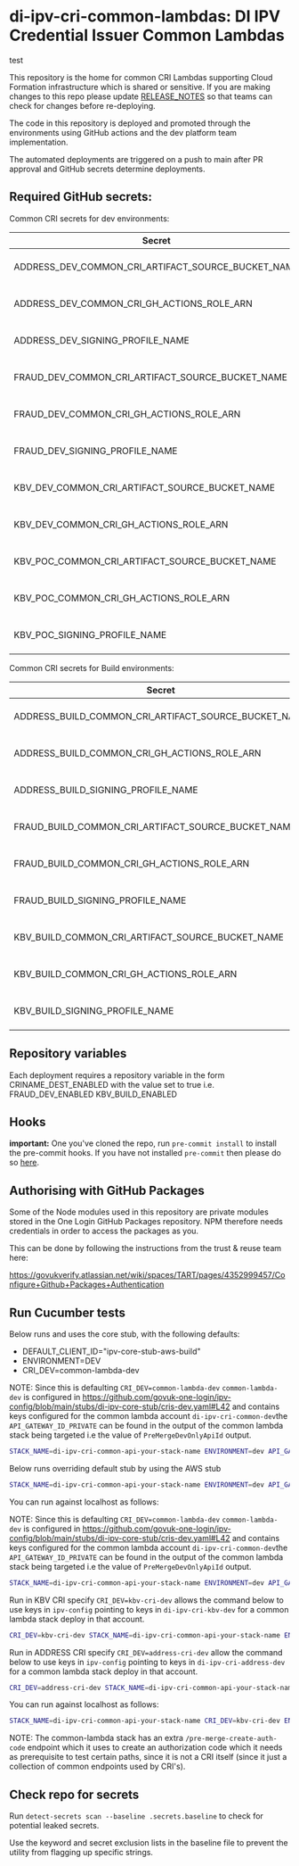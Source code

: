 # di-ipv-cri-common-lambdas: DI IPV Credential Issuer Common Lambdas

test

This repository is the home for common CRI Lambdas supporting Cloud Formation infrastructure which is shared or sensitive. If you are making changes to this repo please update [RELEASE_NOTES](./RELEASE_NOTES.md) so that teams can check for changes before re-deploying.

The code in this repository is deployed and promoted through the environments using GitHub actions and the dev platform team implementation.

The automated deployments are triggered on a push to main after PR approval and GitHub secrets determine deployments.

## Required GitHub secrets:

Common CRI secrets for dev environments:

| Secret                                             | Description            |
| -------------------------------------------------- | ---------------------- |
| ADDRESS_DEV_COMMON_CRI_ARTIFACT_SOURCE_BUCKET_NAME | Upload artifact bucket |
| ADDRESS_DEV_COMMON_CRI_GH_ACTIONS_ROLE_ARN         | Assumed role IAM ARN   |
| ADDRESS_DEV_SIGNING_PROFILE_NAME                   | Signing profile name   |
| FRAUD_DEV_COMMON_CRI_ARTIFACT_SOURCE_BUCKET_NAME   | Upload artifact bucket |
| FRAUD_DEV_COMMON_CRI_GH_ACTIONS_ROLE_ARN           | Assumed role IAM ARN   |
| FRAUD_DEV_SIGNING_PROFILE_NAME                     | Signing profile name   |
| KBV_DEV_COMMON_CRI_ARTIFACT_SOURCE_BUCKET_NAME     | Upload artifact bucket |
| KBV_DEV_COMMON_CRI_GH_ACTIONS_ROLE_ARN             | Assumed role IAM ARN   |
| KBV_POC_COMMON_CRI_ARTIFACT_SOURCE_BUCKET_NAME     | Upload artifact bucket |
| KBV_POC_COMMON_CRI_GH_ACTIONS_ROLE_ARN             | Assumed role IAM ARN   |
| KBV_POC_SIGNING_PROFILE_NAME                       | Signing profile name   |

Common CRI secrets for Build environments:

| Secret                                               | Description            |
| ---------------------------------------------------- | ---------------------- |
| ADDRESS_BUILD_COMMON_CRI_ARTIFACT_SOURCE_BUCKET_NAME | Upload artifact bucket |
| ADDRESS_BUILD_COMMON_CRI_GH_ACTIONS_ROLE_ARN         | Assumed role IAM ARN   |
| ADDRESS_BUILD_SIGNING_PROFILE_NAME                   | Signing profile name   |
| FRAUD_BUILD_COMMON_CRI_ARTIFACT_SOURCE_BUCKET_NAME   | Upload artifact bucket |
| FRAUD_BUILD_COMMON_CRI_GH_ACTIONS_ROLE_ARN           | Assumed role IAM ARN   |
| FRAUD_BUILD_SIGNING_PROFILE_NAME                     | Signing profile name   |
| KBV_BUILD_COMMON_CRI_ARTIFACT_SOURCE_BUCKET_NAME     | Upload artifact bucket |
| KBV_BUILD_COMMON_CRI_GH_ACTIONS_ROLE_ARN             | Assumed role IAM ARN   |
| KBV_BUILD_SIGNING_PROFILE_NAME                       | Signing profile name   |

## Repository variables

Each deployment requires a repository variable in the form CRINAME_DEST_ENABLED
with the value set to true i.e. FRAUD_DEV_ENABLED KBV_BUILD_ENABLED

## Hooks

**important:** One you've cloned the repo, run `pre-commit install` to install the pre-commit hooks.
If you have not installed `pre-commit` then please do so [here](https://pre-commit.com/).

## Authorising with GitHub Packages

Some of the Node modules used in this repository are private modules stored in the One Login GitHub Packages repository. NPM therefore needs credentials in order to access the packages as you.

This can be done by following the instructions from the trust & reuse team here:

https://govukverify.atlassian.net/wiki/spaces/TART/pages/4352999457/Configure+Github+Packages+Authentication

## Run Cucumber tests

Below runs and uses the core stub, with the following defaults:

- DEFAULT_CLIENT_ID="ipv-core-stub-aws-build"
- ENVIRONMENT=DEV
- CRI_DEV=common-lambda-dev

NOTE: Since this is defaulting `CRI_DEV=common-lambda-dev`
`common-lambda-dev` is configured in https://github.com/govuk-one-login/ipv-config/blob/main/stubs/di-ipv-core-stub/cris-dev.yaml#L42
and contains keys configured for the common lambda account `di-ipv-cri-common-dev`the `API_GATEWAY_ID_PRIVATE` can be found
in the output of the common lambda stack being targeted i.e the value of `PreMergeDevOnlyApiId` output.

```sh
STACK_NAME=di-ipv-cri-common-api-your-stack-name ENVIRONMENT=dev API_GATEWAY_ID_PRIVATE=xxxx IPV_CORE_STUB_BASIC_AUTH_USER=xxxx IPV_CORE_STUB_BASIC_AUTH_PASSWORD=xxxx IPV_CORE_STUB_URL="https://cri.core.stubs.account.gov.uk" gradle integration-tests:cucumber`
```

Below runs overriding default stub by using the AWS stub

```sh
STACK_NAME=di-ipv-cri-common-api-your-stack-name ENVIRONMENT=dev API_GATEWAY_ID_PRIVATE=xxxx IPV_CORE_STUB_BASIC_AUTH_USER=xxxx IPV_CORE_STUB_BASIC_AUTH_PASSWORD=xxxx IPV_CORE_STUB_URL="https://cri.core.build.stubs.account.gov.uk" DEFAULT_CLIENT_ID=ipv-core-stub-aws-prod gradle integration-tests:cucumber
```

You can run against localhost as follows:

NOTE: Since this is defaulting `CRI_DEV=common-lambda-dev`
`common-lambda-dev` is configured in https://github.com/govuk-one-login/ipv-config/blob/main/stubs/di-ipv-core-stub/cris-dev.yaml#L42
and contains keys configured for the common lambda account `di-ipv-cri-common-dev`the `API_GATEWAY_ID_PRIVATE` can be found
in the output of the common lambda stack being targeted i.e the value of `PreMergeDevOnlyApiId` output.

```sh
STACK_NAME=di-ipv-cri-common-api-your-stack-name ENVIRONMENT=dev API_GATEWAY_ID_PRIVATE=xxxx IPV_CORE_STUB_BASIC_AUTH_USER=xxxx IPV_CORE_STUB_BASIC_AUTH_PASSWORD=xxxx IPV_CORE_STUB_URL="https://cri.core.build.stubs.account.gov.uk" gradle integration-tests:cucumber
```

Run in KBV CRI specify `CRI_DEV=kbv-cri-dev` allows the command below to use keys in `ipv-config` pointing to keys in `di-ipv-cri-kbv-dev` for a common lambda stack deploy in that account.

```sh
CRI_DEV=kbv-cri-dev STACK_NAME=di-ipv-cri-common-api-your-stack-name ENVIRONMENT=dev API_GATEWAY_ID_PRIVATE=xxxx IPV_CORE_STUB_BASIC_AUTH_USER=xxxx IPV_CORE_STUB_BASIC_AUTH_PASSWORD=xxxx IPV_CORE_STUB_URL="https://cri.core.build.stubs.account.gov.uk" gradle integration-tests:cucumber
```

Run in ADDRESS CRI specify `CRI_DEV=address-cri-dev` allow the command below to use keys in `ipv-config` pointing to keys in `di-ipv-cri-address-dev` for a common lambda stack deploy in that account.

```sh
CRI_DEV=address-cri-dev STACK_NAME=di-ipv-cri-common-api-your-stack-name ENVIRONMENT=dev API_GATEWAY_ID_PRIVATE=xxxx IPV_CORE_STUB_BASIC_AUTH_USER=xxxx IPV_CORE_STUB_BASIC_AUTH_PASSWORD=xxxx IPV_CORE_STUB_URL="https://cri.core.build.stubs.account.gov.uk" gradle integration-tests:cucumber
```

You can run against localhost as follows:

```sh
STACK_NAME=di-ipv-cri-common-api-your-stack-name CRI_DEV=kbv-cri-dev ENVIRONMENT=dev API_GATEWAY_ID_PRIVATE=xxxx IPV_CORE_STUB_BASIC_AUTH_USER=xxxx IPV_CORE_STUB_BASIC_AUTH_PASSWORD=xxxx IPV_CORE_STUB_URL="http://localhost:8085" gradle integration-tests:cucumber
```

NOTE: The common-lambda stack has an extra `/pre-merge-create-auth-code` endpoint which it uses to create an authorization code which it needs as prerequisite to test certain paths, since it is not a CRI itself (since it just a collection of common endpoints used by CRI's).

## Check repo for secrets

Run `detect-secrets scan --baseline .secrets.baseline` to check for potential leaked secrets.

Use the keyword and secret exclusion lists in the baseline file to prevent the utility from flagging up specific strings.
